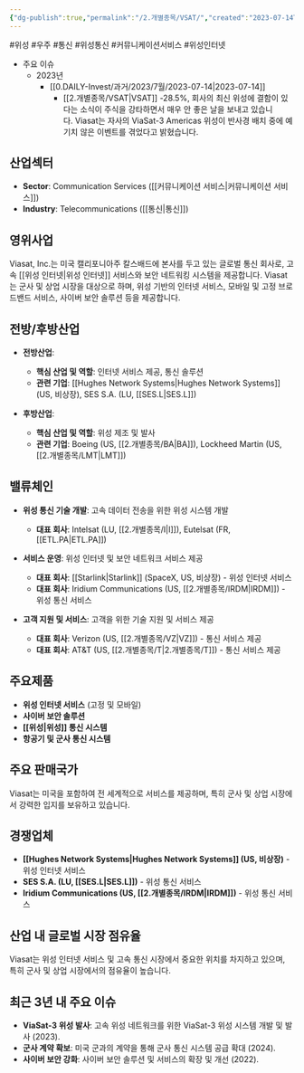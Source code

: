 ```yaml
---
{"dg-publish":true,"permalink":"/2.개별종목/VSAT/","created":"2023-07-14T10:44:07.648+09:00","updated":"2025-07-29T21:37:05.366+09:00"}
---
```


#위성 #우주 #통신 #위성통신 #커뮤니케이션서비스 #위성인터넷


- 주요 이슈
	- 2023년
		- [[0.DAILY-Invest/과거/2023/7월/2023-07-14\|2023-07-14]]
			- [[2.개별종목/VSAT\|VSAT]] -28.5%, 회사의 최신 위성에 결함이 있다는 소식이 주식을 강타하면서 매우 안 좋은 날을 보내고 있습니다. Viasat는 자사의 ViaSat-3 Americas 위성이 반사경 배치 중에 예기치 않은 이벤트를 겪었다고 밝혔습니다.


## 산업섹터

- **Sector**: Communication Services ([[커뮤니케이션 서비스\|커뮤니케이션 서비스]])
- **Industry**: Telecommunications ([[통신\|통신]])

## 영위사업

Viasat, Inc.는 미국 캘리포니아주 칼스배드에 본사를 두고 있는 글로벌 통신 회사로, 고속 [[위성 인터넷\|위성 인터넷]] 서비스와 보안 네트워킹 시스템을 제공합니다. Viasat는 군사 및 상업 시장을 대상으로 하며, 위성 기반의 인터넷 서비스, 모바일 및 고정 브로드밴드 서비스, 사이버 보안 솔루션 등을 제공합니다.

## 전방/후방산업

- **전방산업**:
    
    - **핵심 산업 및 역할**: 인터넷 서비스 제공, 통신 솔루션
    - **관련 기업**: [[Hughes Network Systems\|Hughes Network Systems]] (US, 비상장), SES S.A. (LU, [[SES.L\|SES.L]])
    
- **후방산업**:
    
    - **핵심 산업 및 역할**: 위성 제조 및 발사
    - **관련 기업**: Boeing (US, [[2.개별종목/BA\|BA]]), Lockheed Martin (US, [[2.개별종목/LMT\|LMT]])
    

## 밸류체인

- **위성 통신 기술 개발**: 고속 데이터 전송을 위한 위성 시스템 개발
    
    - **대표 회사**: Intelsat (LU, [[2.개별종목/I\|I]]), Eutelsat (FR, [[ETL.PA\|ETL.PA]])
    
- **서비스 운영**: 위성 인터넷 및 보안 네트워크 서비스 제공
    
    - **대표 회사**: [[Starlink\|Starlink]] (SpaceX, US, 비상장) - 위성 인터넷 서비스
    - **대표 회사**: Iridium Communications (US, [[2.개별종목/IRDM\|IRDM]]) - 위성 통신 서비스
    
- **고객 지원 및 서비스**: 고객을 위한 기술 지원 및 서비스 제공
    
    - **대표 회사**: Verizon (US, [[2.개별종목/VZ\|VZ]]) - 통신 서비스 제공
    - **대표 회사**: AT&T (US, [[2.개별종목/T\|2.개별종목/T]]) - 통신 서비스 제공
    

## 주요제품

- **위성 인터넷 서비스** (고정 및 모바일)
- **사이버 보안 솔루션**
- **[[위성\|위성]] 통신 시스템**
- **항공기 및 군사 통신 시스템**

## 주요 판매국가

Viasat는 미국을 포함하여 전 세계적으로 서비스를 제공하며, 특히 군사 및 상업 시장에서 강력한 입지를 보유하고 있습니다.

## 경쟁업체

- **[[Hughes Network Systems\|Hughes Network Systems]] (US, 비상장)** - 위성 인터넷 서비스
- **SES S.A. (LU, [[SES.L\|SES.L]])** - 위성 통신 서비스
- **Iridium Communications (US, [[2.개별종목/IRDM\|IRDM]])** - 위성 통신 서비스

## 산업 내 글로벌 시장 점유율

Viasat는 위성 인터넷 서비스 및 고속 통신 시장에서 중요한 위치를 차지하고 있으며, 특히 군사 및 상업 시장에서의 점유율이 높습니다.

## 최근 3년 내 주요 이슈

- **ViaSat-3 위성 발사**: 고속 위성 네트워크를 위한 ViaSat-3 위성 시스템 개발 및 발사 (2023).
- **군사 계약 확보**: 미국 군과의 계약을 통해 군사 통신 시스템 공급 확대 (2024).
- **사이버 보안 강화**: 사이버 보안 솔루션 및 서비스의 확장 및 개선 (2022).
